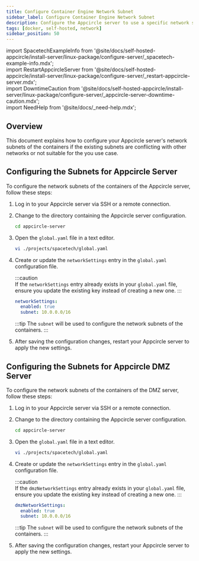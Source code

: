 ```yaml
---
title: Configure Container Engine Network Subnet
sidebar_label: Configure Container Engine Network Subnet
description: Configure the Appcircle server to use a specific network subnets for the containers.
tags: [docker, self-hosted, network]
sidebar_position: 50
---
```


import SpacetechExampleInfo from '@site/docs/self-hosted-appcircle/install-server/linux-package/configure-server/_spacetech-example-info.mdx';  
import RestartAppcircleServer from '@site/docs/self-hosted-appcircle/install-server/linux-package/configure-server/_restart-appcircle-server.mdx';  
import DowntimeCaution from '@site/docs/self-hosted-appcircle/install-server/linux-package/configure-server/_appcircle-server-downtime-caution.mdx';  
import NeedHelp from '@site/docs/\_need-help.mdx';

## Overview


This document explains how to configure your Appcircle server's network subnets of the containers if the existing subnets are conflicting with other networks or not suitable for the you use case.

## Configuring the Subnets for Appcircle Server

To configure the network subnets of the containers of the Appcircle server, follow these steps:

<DowntimeCaution />

1. Log in to your Appcircle server via SSH or a remote connection.

2. Change to the directory containing the Appcircle server configuration.

   ```bash
   cd appcircle-server
   ```

3. Open the `global.yaml` file in a text editor.

    <SpacetechExampleInfo />

    ```bash
    vi ./projects/spacetech/global.yaml
    ```

4. Create or update the `networkSettings` entry in the `global.yaml` configuration file.

    :::caution  
    If the `networkSettings` entry already exists in your `global.yaml` file, ensure you update the existing key instead of creating a new one.
    :::

    ```yaml
    networkSettings:
      enabled: true
      subnet: 10.0.0.0/16
    ```
    :::tip
    The `subnet` will be used to configure the network subnets of the containers.
    :::

5. After saving the configuration changes, restart your Appcircle server to apply the new settings.

   <RestartAppcircleServer />

## Configuring the Subnets for Appcircle DMZ Server

To configure the network subnets of the containers of the DMZ server, follow these steps:

<DowntimeCaution />

1. Log in to your Appcircle server via SSH or a remote connection.

2. Change to the directory containing the Appcircle server configuration.

   ```bash
   cd appcircle-server
   ```

3. Open the `global.yaml` file in a text editor.

    <SpacetechExampleInfo />

    ```bash
    vi ./projects/spacetech/global.yaml
    ```

4. Create or update the `networkSettings` entry in the `global.yaml` configuration file.

    :::caution  
    If the `dmzNetworkSettings` entry already exists in your `global.yaml` file, ensure you update the existing key instead of creating a new one.
    :::

    ```yaml
    dmzNetworkSettings:
      enabled: true
      subnet: 10.0.0.0/16
    ```
    :::tip
    The `subnet` will be used to configure the network subnets of the containers.
    :::

5. After saving the configuration changes, restart your Appcircle server to apply the new settings.

   <RestartAppcircleServer />

<NeedHelp />